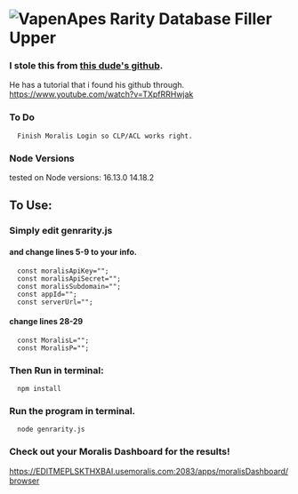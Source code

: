 
# ![VapenApes](https://www.vapenapes.io/favicon.ico)     Rarity Database Filler Upper

### I stole this from <a href='https://github.com/IAmJaysWay/Rarity-Ranking-NFT'> this dude's github</a>.
He has a tutorial that i found his github through.   <https://www.youtube.com/watch?v=TXpfRRHwjak>


### To Do
      Finish Moralis Login so CLP/ACL works right.

### Node Versions
  tested on Node versions:
      16.13.0
      14.18.2

## To Use:

### Simply edit genrarity.js  
#### and change lines 5-9 to your info.
      const moralisApiKey="";
      const moralisApiSecret="";
      const moralisSubdomain="";
      const appId="";
      const serverUrl="";
#### change lines 28-29
      const MoralisL="";
      const MoralisP="";

### Then Run in terminal:
      npm install

### Run the program in terminal.
      node genrarity.js


### Check out your Moralis Dashboard for the results!
https://EDITMEPLSKTHXBAI.usemoralis.com:2083/apps/moralisDashboard/browser
